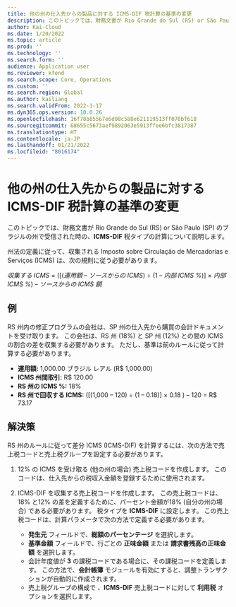 ```yaml
---
title: 他の州の仕入先からの製品に対する ICMS-DIF 税計算の基準の変更
description: このトピックでは、財務文書が Rio Grande do Sul (RS) or São Paulo (SP) のブラジルの州で受信された時の、ICMS-DIF 税タイプの計算について説明します。
author: Kai-Cloud
ms.date: 1/20/2022
ms.topic: article
ms.prod: ''
ms.technology: ''
ms.search.form: ''
audience: Application user
ms.reviewer: kfend
ms.search.scope: Core, Operations
ms.custom: ''
ms.search.region: Global
ms.author: kailiang
ms.search.validFrom: 2022-1-17
ms.dyn365.ops.version: 10.0.26
ms.openlocfilehash: 16f78b85567e6d08c588e621119513ff070bf618
ms.sourcegitcommit: 68655c5673aef9892063e5913ffee6bfc3817387
ms.translationtype: HT
ms.contentlocale: ja-JP
ms.lasthandoff: 01/21/2022
ms.locfileid: "8016174"
---
```

# <a name="basis-change-in-icms-dif-tax-calculations-for-products-from-suppliers-in-other-states"></a>他の州の仕入先からの製品に対する ICMS-DIF 税計算の基準の変更

このトピックでは、財務文書が Rio Grande do Sul (RS) or São Paulo (SP) のブラジルの州で受信された時の、**ICMS-DIF** 税タイプの計算について説明します。

州法の定義に従って、収集される Imposto sobre Circulação de Mercadorias e Serviços (ICMS) は、次の規則に従う必要があります。

*収集する ICMS* = ([(*運用額* – *ソースからの ICMS*) ÷ (1 – *内部 ICMS %*)] × *内部 ICMS %*) – *ソースからの ICMS 額*

## <a name="example"></a>例

RS 州内の修正プログラムの会社は、SP 州の仕入先から購買の会計ドキュメントを受け取ります。 この会社は、RS 州 (18%) と SP 州 (12%) との間の ICMS の割合の差を収集する必要があります。 ただし、基準は前のルールに従って計算する必要があります。

- **運用額:** 1,000.00 ブラジル レアル (R$ 1,000.00)
- **ICMS 州間取引:** R$ 120.00
- **RS 州の ICMS %:** 18%
- **RS 州で回収する ICMS:**  (\[(1,000 – 120) ÷ (1 – 0.18)\] × 0.18 ) – 120 = R$ 73.17 

## <a name="resolution"></a>解決策

RS 州のルールに従って差分 ICMS (ICMS-DIF) を計算するには、次の方法で売上税コードと売上税グループを設定する必要があります。

1. 12% の ICMS を受け取る (他の州の場合) 売上税コードを作成します。 このコードは、仕入先からの税収入金額を登録するために使用されます。
2. ICMS-DIF を収集する売上税コードを作成します。 この売上税コードは、18% と12% の差を定義するために、パーセント金額が18% (自分の州の場合) である必要があります。 税タイプを **ICMS-DIF** に設定します。 この売上税コードは、計算パラメータで次の方法で定義する必要があります。

    - **発生元** フィールドで、**総額のパーセンテージ** を選択します。
    - **基準金額** フィールドで、行ごとの **正味金額** または **請求書残高の正味金額** を選択します。
    - 会計年度値が **3** の課税コードである場合に、その課税コードを定義します。 この方法で、**会計帳簿** モジュールを有効にすると、調整トランザクションが自動的に作成されます。
    - 売上税グループの構成で 、**ICMS-DIF** 売上税コードに対して **利用税** オプションを選択します。
